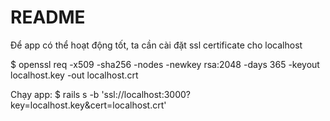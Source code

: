 # README

Để app có thể hoạt động tốt, ta cần cài đặt ssl certificate cho localhost

$ openssl req -x509 -sha256 -nodes -newkey rsa:2048 -days 365 -keyout localhost.key -out localhost.crt

Chạy app: $ rails s -b 'ssl://localhost:3000?key=localhost.key&cert=localhost.crt'
